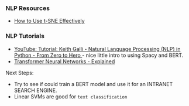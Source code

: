 ### NLP Resources

- [How to Use t-SNE Effectively](https://distill.pub/2016/misread-tsne/)



### NLP Tutorials
- [YouTube: Tutorial: Keith Galli - Natural Language Processing (NLP) in Python - From Zero to Hero ](https://www.youtube.com/watch?v=vyOgWhwUmec) - nice little intro to using Spacy and BERT.
- [Transformer Neural Networks - Explained](https://www.youtube.com/watch?v=TQQlZhbC5ps)

Next Steps:
- Try to see if could train a BERT model and use it for an INTRANET SEARCH ENGINE.
- Linear SVMs are good for `text classification`

